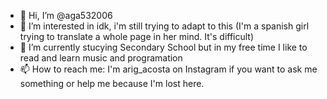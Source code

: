 - 👋 Hi, I’m @aga532006
- 👀 I’m interested in idk, i'm still trying to adapt to this (I'm a spanish girl trying to translate a whole page in her mind. It's difficult)
- 🌱 I’m currently stucying Secondary School but in my free time I like to read and learn music and programation
- 📫 How to reach me: I'm arig_acosta on Instagram if you want to ask me something or help me because I'm lost here.
